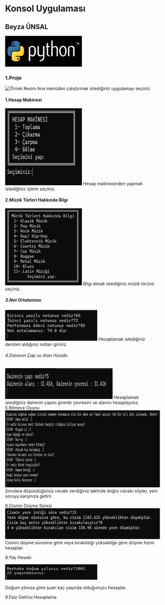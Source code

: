 # Konsol Uygulaması
## Beyza ÜNSAL
<img src="logo.png" width="250" height="100" alt="Örnek Resim"/>
<h3>1.Proje</h3>
<img src="ana menü.png" width="300" height="300" alt="Örnek Resim"/>
Ana menüden çalıştırmak istediğiniz uygulamayı seçiniz.
<h4>1.Hesap Makinesi</h4>
<img src="HESAP MAKİNESİ.png" width="250" height="250" alt="Örnek Resim"/>
Hesap makinesinden yapmak istediğiniz işlemi seçiniz.
<h4>2.Müzik Türleri Hakkında Bilgi</h4>
<img src="müzik türleri.png" width="250" height="250" alt="Örnek Resim"/>
Bilgi almak istediğiniz müzik türünü seçiniz.
<p><h5>3.Not Ortalaması</h5></p>
<img src="not ort.png" width="300" height="100" alt="Örnek Resim"/>
Hesaplamak istediğiniz dersten aldığınız notları giriniz.
<h6>4.Dairenin Çap ve Alan Hesabı</h6>
<img src="Dairenin çevresi ve alanı.png" width="350" height="100" alt="Örnek Resim"/>
Hesaplamak istediğiniz dairenin çapını girerek çevresini ve alanını hesaplayınız.
<h7>5.Bilmece Oyunu</h7>
<img src="bilmeceler .png" width="650" height="250" alt="Örnek Resim"/>
Sorulara düşündüğünüz cevabı verdiğiniz taktirde doğru cevabı söyler, yeni soruyu karşınıza getirir.<p><h9>6.Cismin Düşme Süresi</h9</p>
<img src="cisim.png" width="650" height="100" alt="Örnek Resim"/>
Cismin düşme süresine göre veya bırakıldığı yüksekliğe göre düşme hızını hesaplar.
<p><h9>8.Yaş Hesabı</h9></p>
<p><img src="yaşhesabı.png" width="300" height="50" alt="Örnek Resim"/></p>
Doğum yılınıza göre şuan kaç yaşında olduğunuzu hesaplar.<p><h9>9.Faiz Getirisi Hesaplama</h9</p>